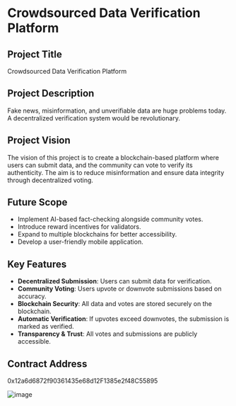 # Crowdsourced Data Verification Platform

## Project Title
Crowdsourced Data Verification Platform

## Project Description
Fake news, misinformation, and unverifiable data are huge problems today. A decentralized verification system would be revolutionary.

## Project Vision
The vision of this project is to create a blockchain-based platform where users can submit data, and the community can vote to verify its authenticity. The aim is to reduce misinformation and ensure data integrity through decentralized voting.

## Future Scope
- Implement AI-based fact-checking alongside community votes.
- Introduce reward incentives for validators.
- Expand to multiple blockchains for better accessibility.
- Develop a user-friendly mobile application.

## Key Features
- **Decentralized Submission**: Users can submit data for verification.
- **Community Voting**: Users upvote or downvote submissions based on accuracy.
- **Blockchain Security**: All data and votes are stored securely on the blockchain.
- **Automatic Verification**: If upvotes exceed downvotes, the submission is marked as verified.
- **Transparency & Trust**: All votes and submissions are publicly accessible.

## Contract Address
0x12a6d6872f90361435e68d12F1385e2f48C55895

![image](https://github.com/user-attachments/assets/3e677111-eae3-4226-bc63-3fd248eeece1)
